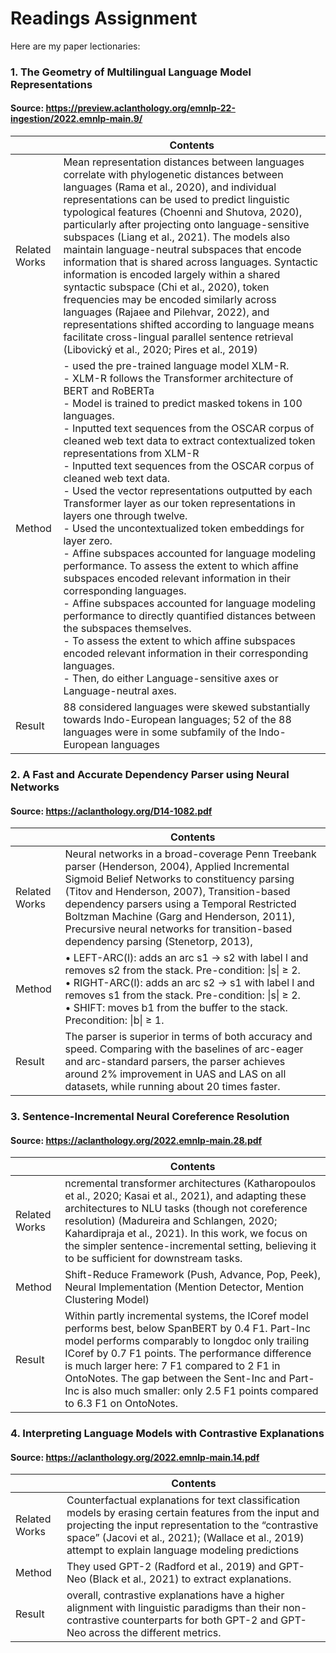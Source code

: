 # Readings Assignment
Here are my paper lectionaries:</br>
### 1. The Geometry of Multilingual Language Model Representations
#### Source: https://preview.aclanthology.org/emnlp-22-ingestion/2022.emnlp-main.9/
||Contents|
|---|---|
|Related Works|Mean representation distances between languages correlate with phylogenetic distances between languages (Rama et al., 2020), and individual representations can be used to predict linguistic typological features (Choenni and Shutova, 2020), particularly after projecting onto language-sensitive subspaces (Liang et al., 2021). The models also maintain language-neutral subspaces that encode information that is shared across languages. Syntactic information is encoded largely within a shared syntactic subspace (Chi et al., 2020), token frequencies may be encoded similarly across languages (Rajaee and Pilehvar, 2022), and representations shifted according to language means facilitate cross-lingual parallel sentence retrieval (Libovický et al., 2020; Pires et al., 2019)|
|Method|- used the pre-trained language model XLM-R. <br/>- XLM-R follows the Transformer architecture of BERT and RoBERTa<br/>- Model is trained to predict masked tokens in 100 languages.<br/>- Inputted text sequences from the OSCAR corpus of cleaned web text data to extract contextualized token representations from XLM-R<br/>- Inputted text sequences from the OSCAR corpus of cleaned web text data.<br/>- Used the vector representations outputted by each Transformer layer as our token representations in layers one through twelve.<br/>- Used the uncontextualized token embeddings for layer zero.<br/>- Affine subspaces accounted for language modeling performance. To assess the extent to which affine subspaces encoded relevant information in their corresponding languages.<br/>- Affine subspaces accounted for language modeling performance to directly quantified distances between the subspaces themselves. <br/>- To assess the extent to which affine subspaces encoded relevant information in their corresponding languages.<br/>- Then, do either Language-sensitive axes or Language-neutral axes.|
|Result|88 considered languages were skewed substantially towards Indo-European languages; 52 of the 88 languages were in some subfamily of the Indo-European languages|

### 2. A Fast and Accurate Dependency Parser using Neural Networks
#### Source: https://aclanthology.org/D14-1082.pdf
||Contents|
|---|---|
|Related Works|Neural networks in a broad-coverage Penn Treebank parser (Henderson, 2004), Applied Incremental Sigmoid Belief Networks to constituency parsing  (Titov and Henderson, 2007), Transition-based dependency parsers using a Temporal Restricted Boltzman Machine (Garg and Henderson, 2011), Precursive neural networks for transition-based dependency parsing (Stenetorp, 2013), |
|Method|• LEFT-ARC(l): adds an arc s1 → s2 with label l and removes s2 from the stack. Pre-condition: \|s\| ≥ 2.<br/>• RIGHT-ARC(l): adds an arc s2 → s1 with label l and removes s1 from the stack. Pre-condition: \|s\| ≥ 2.<br/>• SHIFT: moves b1 from the buffer to the stack. Precondition: \|b\| ≥ 1.|
|Result|The parser is superior in terms of both accuracy and speed. Comparing with the baselines of arc-eager and arc-standard parsers, the parser achieves around 2% improvement in UAS and LAS on all datasets, while running about 20 times faster.|

### 3. Sentence-Incremental Neural Coreference Resolution
#### Source: https://aclanthology.org/2022.emnlp-main.28.pdf
||Contents|
|---|---|
|Related Works|ncremental transformer architectures (Katharopoulos et al., 2020; Kasai et al., 2021), and adapting these architectures to NLU tasks (though not coreference resolution) (Madureira and Schlangen, 2020; Kahardipraja et al., 2021). In this work, we focus on the simpler sentence-incremental setting, believing it to be sufficient for downstream tasks.|
|Method|Shift-Reduce Framework (Push, Advance, Pop, Peek), Neural Implementation (Mention Detector, Mention Clustering Model)|
|Result|Within partly incremental systems, the ICoref model performs best, below SpanBERT by 0.4 F1. Part-Inc model performs comparably to longdoc only trailing ICoref by 0.7 F1 points. The performance difference is much larger here: 7 F1 compared to 2 F1 in OntoNotes. The gap between the Sent-Inc and Part-Inc is also much smaller: only 2.5 F1 points compared to 6.3 F1 on OntoNotes.|

### 4. Interpreting Language Models with Contrastive Explanations
#### Source: https://aclanthology.org/2022.emnlp-main.14.pdf
||Contents|
|---|---|
|Related Works|Counterfactual explanations for text classification models by erasing certain features from the input and projecting the input representation to the “contrastive space” (Jacovi et al., 2021); (Wallace et al., 2019) attempt to explain language modeling predictions|
|Method|They used GPT-2 (Radford et al., 2019) and GPT-Neo (Black et al., 2021) to extract explanations.|
|Result|overall, contrastive explanations have a higher alignment with linguistic paradigms than their non-contrastive counterparts for both GPT-2 and GPT-Neo across the different metrics.|
